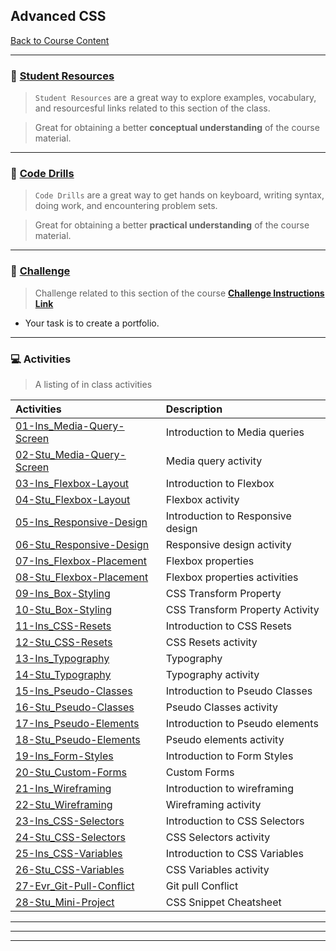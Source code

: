 ## Advanced CSS
[Back to Course Content](../../README.md)

-----
### :book: **[Student Resources](student-resources/README.md#student-resources)**

> `Student Resources` are a great way to explore examples, vocabulary, and resourcesful links related to this section of the class.

> Great for obtaining a better **conceptual understanding** of the course material. 


------
### :dart: **[Code Drills](code-drills/README.md#dart-code-drills)**

> `Code Drills` are a great way to get hands on keyboard, writing syntax, doing work, and encountering problem sets. 

> Great for obtaining a better **practical understanding** of the course material. 

-----
### :pencil: **[Challenge](challenge/README.md#02-advanced-css-portfolio)**

> Challenge related to this section of the course **[Challenge Instructions Link](challenge/README.md#02-advanced-css-portfolio)**
- Your task is to create a portfolio. 

-----
### :computer: Activities

> A listing of in class activities

|  Activities |  Description |
|:--	|:--
| [01-Ins_Media-Query-Screen](activities/01-Ins_Media-Query-Screen) | Introduction to Media queries |
| [02-Stu_Media-Query-Screen](activities/02-Stu_Media-Query-Screen) | Media query activity |
| [03-Ins_Flexbox-Layout](activities/03-Ins_Flexbox-Layout)  	| Introduction to Flexbox |
| [04-Stu_Flexbox-Layout](activities/04-Stu_Flexbox-Layout)  	| Flexbox activity |
| [05-Ins_Responsive-Design](activities/05-Ins_Responsive-Design)  	| Introduction to Responsive design |
| [06-Stu_Responsive-Design](activities/06-Stu_Responsive-Design)  	| Responsive design activity |
| [07-Ins_Flexbox-Placement](activities/07-Ins_Flexbox-Placement) | Flexbox properties |
| [08-Stu_Flexbox-Placement](activities/08-Stu_Flexbox-Placement)  	| Flexbox properties activities |
| [09-Ins_Box-Styling](activities/09-Ins_Box-Styling)  | CSS Transform Property |
| [10-Stu_Box-Styling](activities/10-Stu_Box-Styling)  	| CSS Transform Property Activity |
| [11-Ins_CSS-Resets](activities/11-Ins_CSS-Resets)  	| Introduction to CSS Resets |
| [12-Stu_CSS-Resets](activities/12-Stu_CSS-Resets)  	| CSS Resets activity |
| [13-Ins_Typography](activities/13-Ins_Typography)  	| Typography |
| [14-Stu_Typography](activities/14-Stu_Typography)  	| Typography activity |
| [15-Ins_Pseudo-Classes](activities/15-Ins_Pseudo-Classes)  	| Introduction to Pseudo Classes |
| [16-Stu_Pseudo-Classes](activities/16-Stu_Pseudo-Classes)  	| Pseudo Classes activity |
| [17-Ins_Pseudo-Elements](activities/17-Ins_Pseudo-Elements)  	| Introduction to Pseudo elements |
| [18-Stu_Pseudo-Elements](activities/18-Stu_Pseudo-Elements)  	| Pseudo elements activity |
| [19-Ins_Form-Styles](activities/19-Ins_Form-Styles)  	| Introduction to Form Styles |
| [20-Stu_Custom-Forms](activities/20-Stu_Custom-Forms)  	| Custom Forms |
| [21-Ins_Wireframing](activities/21-Ins_Wireframing)  	| Introduction to wireframing |
| [22-Stu_Wireframing](activities/22-Stu_Wireframing)  	| Wireframing activity |
| [23-Ins_CSS-Selectors](activities/23-Ins_CSS-Selectors)  	| Introduction to CSS Selectors |
| [24-Stu_CSS-Selectors](activities/24-Stu_CSS-Selectors)  	| CSS Selectors activity |
| [25-Ins_CSS-Variables](activities/25-Ins_CSS-Variables)  	| Introduction to CSS Variables |
| [26-Stu_CSS-Variables](activities/26-Stu_CSS-Variables)  	| CSS Variables activity |
| [27-Evr_Git-Pull-Conflict](activities/27-Evr_Git-Pull-Conflict)  	| Git pull Conflict |
| [28-Stu_Mini-Project](activities/28-Stu_Mini-Project)  	| CSS Snippet Cheatsheet |


<hr>
<hr>
<hr>